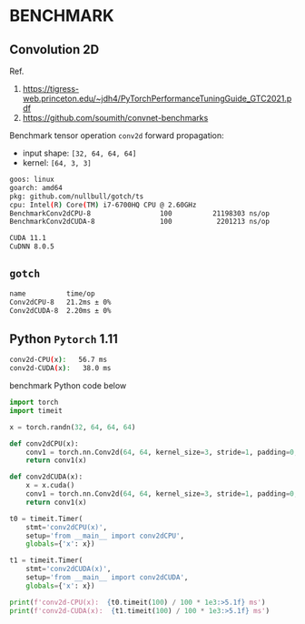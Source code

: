 # BENCHMARK

## Convolution 2D

Ref.
1. https://tigress-web.princeton.edu/~jdh4/PyTorchPerformanceTuningGuide_GTC2021.pdf
2. https://github.com/soumith/convnet-benchmarks

Benchmark tensor operation `conv2d` forward propagation:
- input shape: `[32, 64, 64, 64]`
- kernel:            `[64, 3, 3]`

```bash
goos: linux
goarch: amd64
pkg: github.com/nullbull/gotch/ts
cpu: Intel(R) Core(TM) i7-6700HQ CPU @ 2.60GHz
BenchmarkConv2dCPU-8                 100          21198303 ns/op
BenchmarkConv2dCUDA-8                100           2201213 ns/op

CUDA 11.1
CuDNN 8.0.5
```

## `gotch`
```bash
name          time/op
Conv2dCPU-8   21.2ms ± 0%
Conv2dCUDA-8  2.20ms ± 0%
```

## Python `Pytorch` 1.11

```bash
conv2d-CPU(x):   56.7 ms
conv2d-CUDA(x):   38.0 ms
```

benchmark Python code below

```python
import torch
import timeit

x = torch.randn(32, 64, 64, 64)

def conv2dCPU(x):
    conv1 = torch.nn.Conv2d(64, 64, kernel_size=3, stride=1, padding=0, bias=False)
    return conv1(x)

def conv2dCUDA(x):
    x = x.cuda()
    conv1 = torch.nn.Conv2d(64, 64, kernel_size=3, stride=1, padding=0, bias=False).cuda()
    return conv1(x)

t0 = timeit.Timer(
    stmt='conv2dCPU(x)',
    setup='from __main__ import conv2dCPU',
    globals={'x': x})

t1 = timeit.Timer(
    stmt='conv2dCUDA(x)',
    setup='from __main__ import conv2dCUDA',
    globals={'x': x})

print(f'conv2d-CPU(x):  {t0.timeit(100) / 100 * 1e3:>5.1f} ms')
print(f'conv2d-CUDA(x):  {t1.timeit(100) / 100 * 1e3:>5.1f} ms')
```
